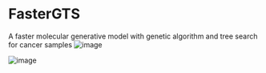 # FasterGTS
A faster molecular generative model with genetic algorithm and tree search for cancer samples
![image](https://user-images.githubusercontent.com/31497898/145931441-5c5dd07f-ab61-4b1c-8e56-b3087e29716c.png)

![image](https://user-images.githubusercontent.com/31497898/145931614-9f2705e5-b899-4273-853d-fe06a38e43d4.png)
